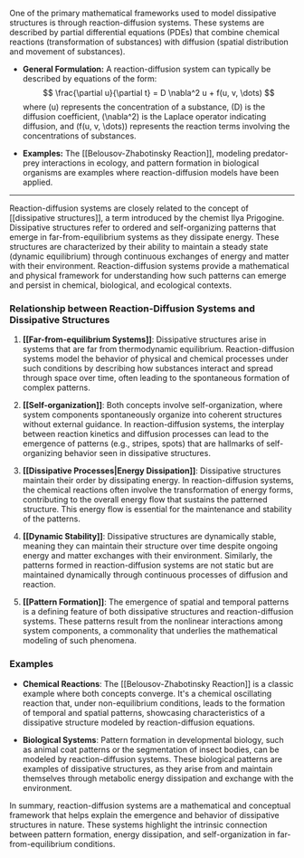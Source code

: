 One of the primary mathematical frameworks used to model dissipative structures is through reaction-diffusion systems. These systems are described by partial differential equations (PDEs) that combine chemical reactions (transformation of substances) with diffusion (spatial distribution and movement of substances).

- **General Formulation:** A reaction-diffusion system can typically be described by equations of the form:
  $$ \frac{\partial u}{\partial t} = D \nabla^2 u + f(u, v, \dots) $$
  where \(u\) represents the concentration of a substance, \(D\) is the diffusion coefficient, \(\nabla^2\) is the Laplace operator indicating diffusion, and \(f(u, v, \dots)\) represents the reaction terms involving the concentrations of substances.

- **Examples:** The [[Belousov-Zhabotinsky Reaction]], modeling predator-prey interactions in ecology, and pattern formation in biological organisms are examples where reaction-diffusion models have been applied.

---

Reaction-diffusion systems are closely related to the concept of [[dissipative structures]], a term introduced by the chemist Ilya Prigogine. Dissipative structures refer to ordered and self-organizing patterns that emerge in far-from-equilibrium systems as they dissipate energy. These structures are characterized by their ability to maintain a steady state (dynamic equilibrium) through continuous exchanges of energy and matter with their environment. Reaction-diffusion systems provide a mathematical and physical framework for understanding how such patterns can emerge and persist in chemical, biological, and ecological contexts.

### Relationship between Reaction-Diffusion Systems and Dissipative Structures

1. **[[Far-from-equilibrium Systems]]**: Dissipative structures arise in systems that are far from thermodynamic equilibrium. Reaction-diffusion systems model the behavior of physical and chemical processes under such conditions by describing how substances interact and spread through space over time, often leading to the spontaneous formation of complex patterns.

2. **[[Self-organization]]**: Both concepts involve self-organization, where system components spontaneously organize into coherent structures without external guidance. In reaction-diffusion systems, the interplay between reaction kinetics and diffusion processes can lead to the emergence of patterns (e.g., stripes, spots) that are hallmarks of self-organizing behavior seen in dissipative structures.

3. **[[Dissipative Processes|Energy Dissipation]]**: Dissipative structures maintain their order by dissipating energy. In reaction-diffusion systems, the chemical reactions often involve the transformation of energy forms, contributing to the overall energy flow that sustains the patterned structure. This energy flow is essential for the maintenance and stability of the patterns.

4. **[[Dynamic Stability]]**: Dissipative structures are dynamically stable, meaning they can maintain their structure over time despite ongoing energy and matter exchanges with their environment. Similarly, the patterns formed in reaction-diffusion systems are not static but are maintained dynamically through continuous processes of diffusion and reaction.

5. **[[Pattern Formation]]**: The emergence of spatial and temporal patterns is a defining feature of both dissipative structures and reaction-diffusion systems. These patterns result from the nonlinear interactions among system components, a commonality that underlies the mathematical modeling of such phenomena.

### Examples

- **Chemical Reactions**: The [[Belousov-Zhabotinsky Reaction]] is a classic example where both concepts converge. It's a chemical oscillating reaction that, under non-equilibrium conditions, leads to the formation of temporal and spatial patterns, showcasing characteristics of a dissipative structure modeled by reaction-diffusion equations.
  
- **Biological Systems**: Pattern formation in developmental biology, such as animal coat patterns or the segmentation of insect bodies, can be modeled by reaction-diffusion systems. These biological patterns are examples of dissipative structures, as they arise from and maintain themselves through metabolic energy dissipation and exchange with the environment.

In summary, reaction-diffusion systems are a mathematical and conceptual framework that helps explain the emergence and behavior of dissipative structures in nature. These systems highlight the intrinsic connection between pattern formation, energy dissipation, and self-organization in far-from-equilibrium conditions.